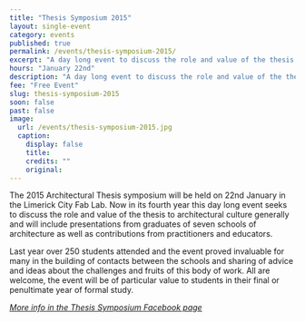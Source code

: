 ```yaml
---
title: "Thesis Symposium 2015"
layout: single-event
category: events
published: true
permalink: /events/thesis-symposium-2015/
excerpt: "A day long event to discuss the role and value of the thesis to architectural culture"
hours: "January 22nd"
description: "A day long event to discuss the role and value of the thesis to architectural culture. January 22nd"
fee: "Free Event"
slug: thesis-symposium-2015
soon: false
past: false
image:
  url: /events/thesis-symposium-2015.jpg
  caption:
    display: false
    title: 
    credits: ""
    original: 
---
```


The 2015 Architectural Thesis symposium will be held on 22nd January in the Limerick City Fab Lab. Now in its fourth year this day long event seeks to discuss the role and value of the thesis to architectural culture generally and will include presentations from graduates of seven schools of architecture as well as contributions from practitioners and educators. 

Last year over 250 students attended and the event proved invaluable for many in the building of contacts between the schools and sharing of advice and ideas about the challenges and fruits of this body of work. All are welcome, the event will be of particular value to students in their final or penultimate year of formal study.

*[More info in the Thesis Symposium Facebook page](https://www.facebook.com/ThesisSymposium)*